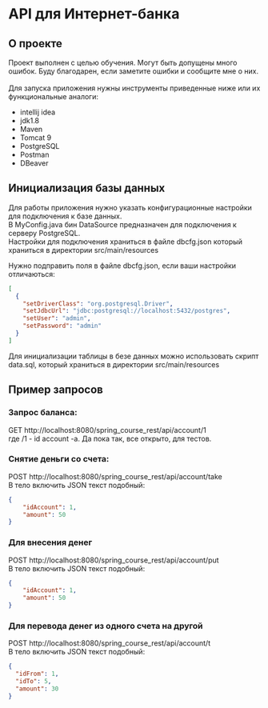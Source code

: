 # API для Интернет-банка
## О проекте
Проект выполнен с целью обучения. 
Могут быть допущены много ошибок. 
Буду благодарен, если заметите ошибки и сообщите мне о них.<br/>
<br/>
Для запуска приложения нужны инструменты приведенные ниже или их функциональные аналоги:
* intellij idea
* jdk1.8
* Maven
* Tomcat 9
* PostgreSQL
* Postman
* DBeaver

## Инициализация базы данных
Для работы приложения нужно указать конфигурационные настройки для подключения к базе данных.<br/>
В MyConfig.java бин DataSource предназначен для подключения к серверу PostgreSQL.<br/>
Настройки для подключения храниться в файле dbcfg.json который храниться в директории src/main/resources<br/>

Нужно подправить поля в файле dbcfg.json, если ваши настройки отличаються:
```json
[
  {
    "setDriverClass": "org.postgresql.Driver",
    "setJdbcUrl": "jdbc:postgresql://localhost:5432/postgres",
    "setUser": "admin",
    "setPassword": "admin"
  }
]
```

Для инициализации таблицы в безе данных можно использовать скрипт data.sql, который храниться в директории src/main/resources

## Пример запросов
### Запрос баланса:
GET http://localhost:8080/spring_course_rest/api/account/1 <br/>
где /1 - id account -а. Да пока так, все открыто, для тестов.
### Снятие деньги со счета: 
POST http://localhost:8080/spring_course_rest/api/account/take <br/>
В тело включить JSON текст подобный:
```json
{
    "idAccount": 1,
    "amount": 50
}
```
### Для внесения денег
POST http://localhost:8080/spring_course_rest/api/account/put <br/>
В тело включить JSON текст подобный:
```json
{
    "idAccount": 1,
    "amount": 50
}
```
### Для перевода денег из одного счета на другой
POST http://localhost:8080/spring_course_rest/api/account/t <br/>
В тело включить JSON текст подобный:
```json
{
  "idFrom": 1,
  "idTo": 5,
  "amount": 30
}
```

